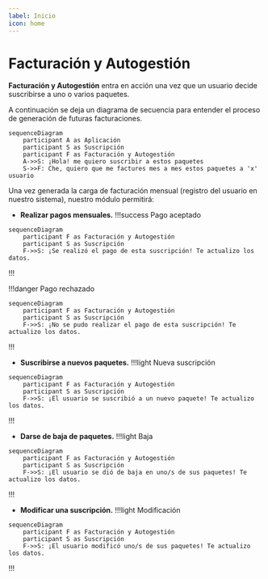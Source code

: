 ```yaml
---
label: Inicio
icon: home
---
```

# Facturación y Autogestión

**Facturación y Autogestión** entra en acción una vez que un usuario decide suscribirse a uno o varios paquetes. 

A continuación se deja un diagrama de secuencia para entender el proceso de generación de futuras facturaciones.

```mermaid
sequenceDiagram
    participant A as Aplicación
    participant S as Suscripción
    participant F as Facturación y Autogestión
    A->>S: ¡Hola! me quiero suscribir a estos paquetes
    S->>F: Che, quiero que me factures mes a mes estos paquetes a 'x' usuario
```

Una vez generada la carga de facturación mensual (registro del usuario en nuestro sistema), nuestro módulo permitirá:

- **Realizar pagos mensuales.**
!!!success Pago aceptado
```mermaid
sequenceDiagram
    participant F as Facturación y Autogestión
    participant S as Suscripción
    F->>S: ¡Se realizó el pago de esta suscripción! Te actualizo los datos.
```
!!!

!!!danger Pago rechazado 
```mermaid
sequenceDiagram
    participant F as Facturación y Autogestión
    participant S as Suscripción
    F->>S: ¡No se pudo realizar el pago de esta suscripción! Te actualizo los datos.
```
!!!

- **Suscribirse a nuevos paquetes.**
!!!light Nueva suscripción
```mermaid
sequenceDiagram
    participant F as Facturación y Autogestión
    participant S as Suscripción
    F->>S: ¡El usuario se suscribió a un nuevo paquete! Te actualizo los datos.
```
!!!

- **Darse de baja de paquetes.**
!!!light Baja
```mermaid
sequenceDiagram
    participant F as Facturación y Autogestión
    participant S as Suscripción
    F->>S: ¡El usuario se dió de baja en uno/s de sus paquetes! Te actualizo los datos.
```
!!!

- **Modificar una suscripción.**
!!!light Modificación
```mermaid
sequenceDiagram
    participant F as Facturación y Autogestión
    participant S as Suscripción
    F->>S: ¡El usuario modificó uno/s de sus paquetes! Te actualizo los datos.
```
!!!